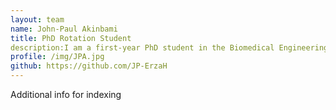 ```yaml
---
layout: team
name: John-Paul Akinbami
title: PhD Rotation Student
description:I am a first-year PhD student in the Biomedical Engineering (BME) program at the Johns Hopkins University School of Medicine. I am interested in computational medicine, particularly building and using computational approaches and techniques to solve biomedical problems, specifically those at the intersection of translational research. To wind down, I enjoy reading fictional manhuas and light novels, handsy activities, brain teasers, and walks in nature.
profile: /img/JPA.jpg
github: https://github.com/JP-ErzaH
---
```


Additional info for indexing
